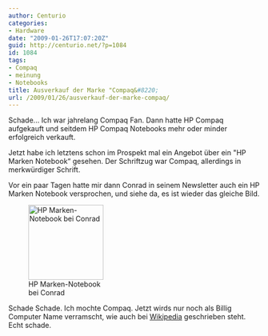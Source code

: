 ```yaml
---
author: Centurio
categories:
- Hardware
date: "2009-01-26T17:07:20Z"
guid: http://centurio.net/?p=1084
id: 1084
tags:
- Compaq
- meinung
- Notebooks
title: Ausverkauf der Marke "Compaq&#8220;
url: /2009/01/26/ausverkauf-der-marke-compaq/
---
```

Schade... Ich war jahrelang Compaq Fan. Dann hatte HP Compaq aufgekauft und seitdem HP Compaq Notebooks mehr oder minder erfolgreich verkauft.

Jetzt habe ich letztens schon im Prospekt mal ein Angebot über ein "HP Marken Notebook&#8220; gesehen. Der Schriftzug war Compaq, allerdings in merkwürdiger Schrift.

Vor ein paar Tagen hatte mir dann Conrad in seinem Newsletter auch ein HP Marken Notebook versprochen, und siehe da, es ist wieder das gleiche Bild.  
<figure id="attachment_1087" aria-describedby="caption-attachment-1087" style="width: 150px" class="wp-caption aligncenter"><a href="http://centurio.net/wp-content/uploads/2009/01/hp-marken-notebook-conrad1.png" data-rel="lightbox-image-0" data-rl\_title="" data-rl\_caption="" title=""><img loading="lazy" src="http://centurio.net/wp-content/uploads/2009/01/hp-marken-notebook-conrad1-150x150.png" alt="HP Marken-Notebook bei Conrad" title="" width="150" height="150" class="size-thumbnail wp-image-1087" /></a><figcaption id="caption-attachment-1087" class="wp-caption-text">HP Marken-Notebook bei Conrad</figcaption></figure>

Schade Schade. Ich mochte Compaq. Jetzt wirds nur noch als Billig Computer Name verramscht, wie auch bei [Wikipedia](http://de.wikipedia.org/wiki/Compaq) geschrieben steht. Echt schade.